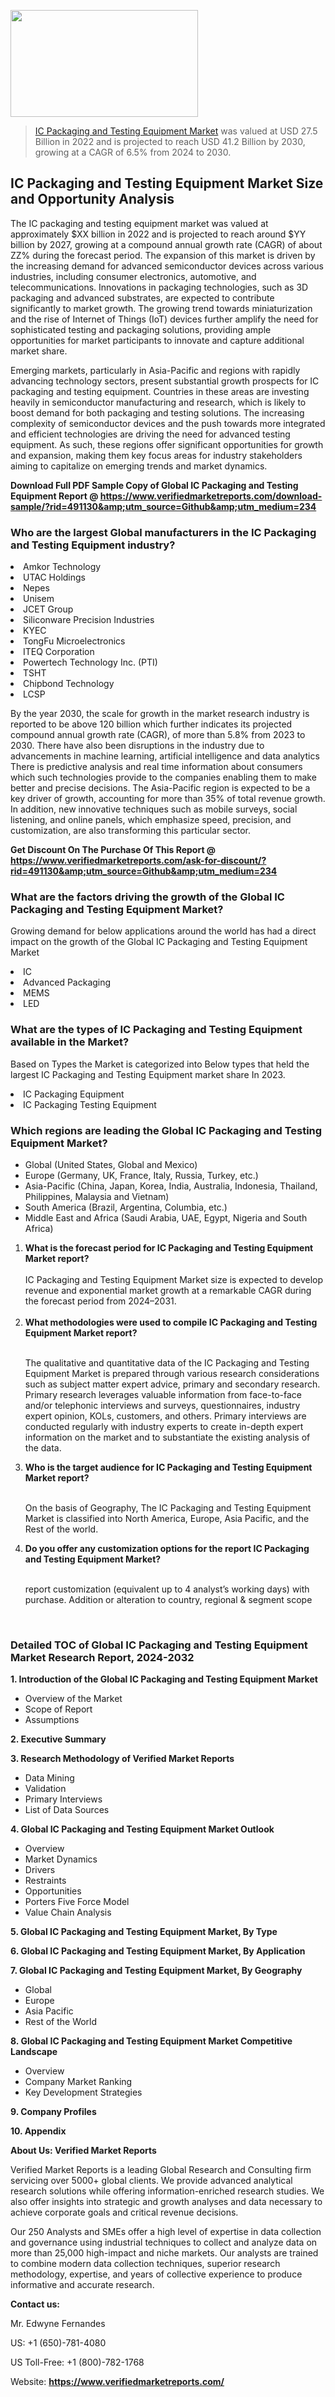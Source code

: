 <img src="https://ffe5etoiles.com/wp-content/uploads/2024/12/MST1-300x171.png" alt="" width="300" height="171" class="alignnone size-medium wp-image-20088" /><blockquote><p><p><a href="https://www.verifiedmarketreports.com/download-sample/?rid=491130&utm_source=Github&utm_medium=234" target="_blank">IC Packaging and Testing Equipment Market</a> was valued at USD 27.5 Billion in 2022 and is projected to reach USD 41.2 Billion by 2030, growing at a CAGR of 6.5% from 2024 to 2030.</p></blockquote><p><h2>IC Packaging and Testing Equipment Market Size and Opportunity Analysis</h2><p>The IC packaging and testing equipment market was valued at approximately $XX billion in 2022 and is projected to reach around $YY billion by 2027, growing at a compound annual growth rate (CAGR) of about ZZ% during the forecast period. The expansion of this market is driven by the increasing demand for advanced semiconductor devices across various industries, including consumer electronics, automotive, and telecommunications. Innovations in packaging technologies, such as 3D packaging and advanced substrates, are expected to contribute significantly to market growth. The growing trend towards miniaturization and the rise of Internet of Things (IoT) devices further amplify the need for sophisticated testing and packaging solutions, providing ample opportunities for market participants to innovate and capture additional market share.</p><p>Emerging markets, particularly in Asia-Pacific and regions with rapidly advancing technology sectors, present substantial growth prospects for IC packaging and testing equipment. Countries in these areas are investing heavily in semiconductor manufacturing and research, which is likely to boost demand for both packaging and testing solutions. The increasing complexity of semiconductor devices and the push towards more integrated and efficient technologies are driving the need for advanced testing equipment. As such, these regions offer significant opportunities for growth and expansion, making them key focus areas for industry stakeholders aiming to capitalize on emerging trends and market dynamics.</p></p><p class=""><strong>Download Full PDF Sample Copy of Global IC Packaging and Testing Equipment Report @ <a href="https://www.verifiedmarketreports.com/download-sample/?rid=491130&amp;utm_source=Github&amp;utm_medium=234" target="_blank">https://www.verifiedmarketreports.com/download-sample/?rid=491130&amp;utm_source=Github&amp;utm_medium=234</a></strong></p><h3 id="" class="">Who are the largest Global manufacturers in the IC Packaging and Testing Equipment industry?</h3><p><li>Amkor Technology</li><li> UTAC Holdings</li><li> Nepes</li><li> Unisem</li><li> JCET Group</li><li> Siliconware Precision Industries</li><li> KYEC</li><li> TongFu Microelectronics</li><li> ITEQ Corporation</li><li> Powertech Technology Inc. (PTI)</li><li> TSHT</li><li> Chipbond Technology</li><li> LCSP</li></p><div class=""><div class="" dir="" data-message-author-role="" data-message-id="" data-message-model-slug=""><div class=""><div class=""><div class=""><div class="" dir="" data-message-author-role="" data-message-id="" data-message-model-slug=""><div class=""><div class=""><p>By the year 2030, the scale for growth in the market research industry is reported to be above 120 billion which further indicates its projected compound annual growth rate (CAGR), of more than 5.8% from 2023 to 2030. There have also been disruptions in the industry due to advancements in machine learning, artificial intelligence and data analytics There is predictive analysis and real time information about consumers which such technologies provide to the companies enabling them to make better and precise decisions. The Asia-Pacific region is expected to be a key driver of growth, accounting for more than 35% of total revenue growth. In addition, new innovative techniques such as mobile surveys, social listening, and online panels, which emphasize speed, precision, and customization, are also transforming this particular sector.</p><p><strong>Get Discount On The Purchase Of This Report @&nbsp; <a href="https://www.verifiedmarketreports.com/ask-for-discount/?rid=491130&amp;utm_source=Github&amp;utm_medium=234" target="_blank">https://www.verifiedmarketreports.com/ask-for-discount/?rid=491130&amp;utm_source=Github&amp;utm_medium=234</a></strong></p></div></div></div></div></div></div></div></div><h3 id="" class="">What are the factors driving the growth of the Global IC Packaging and Testing Equipment Market?</h3><p id="" class="">Growing demand for below applications around the world has had a direct impact on the growth of the Global IC Packaging and Testing Equipment Market</p><p id="" class=""><li>IC</li><li> Advanced Packaging</li><li> MEMS</li><li> LED</li></p><h3 id="" class="">What are the types of IC Packaging and Testing Equipment available in the Market?</h3><p id="" class="">Based on Types the Market is categorized into Below types that held the largest IC Packaging and Testing Equipment market share In 2023.</p><p id="" class=""><li>IC Packaging Equipment</li><li> IC Packaging Testing Equipment</li></p><h3 id="" class="">Which regions are leading the Global IC Packaging and Testing Equipment Market?</h3><ul><li>Global (United States, Global and Mexico)</li><li>Europe (Germany, UK, France, Italy, Russia, Turkey, etc.)</li><li>Asia-Pacific (China, Japan, Korea, India, Australia, Indonesia, Thailand, Philippines, Malaysia and Vietnam)</li><li>South America (Brazil, Argentina, Columbia, etc.)</li><li>Middle East and Africa (Saudi Arabia, UAE, Egypt, Nigeria and South Africa)</li></ul><p><ol><li><strong>What is the forecast period for IC Packaging and Testing Equipment Market report?<br /></strong><br /><span data-sheets-root="1" data-sheets-value="{&quot;1&quot;:2,&quot;2&quot;:&quot;XXXX size is expected to develop revenue and exponential market growth at a remarkable CAGR during the forecast period from 2024&ndash;2030.&quot;}" data-sheets-userformat="{&quot;2&quot;:12674,&quot;4&quot;:{&quot;1&quot;:2,&quot;2&quot;:16776960},&quot;10&quot;:2,&quot;11&quot;:0,&quot;15&quot;:&quot;Arial&quot;,&quot;16&quot;:12}">IC Packaging and Testing Equipment Market size is expected to develop revenue and exponential market growth at a remarkable CAGR during the forecast period from 2024&ndash;2031.</span><br /><br /></li><li><strong>What methodologies were used to compile IC Packaging and Testing Equipment Market report?<br /><br /></strong><p>The qualitative and quantitative data of the&nbsp;IC Packaging and Testing Equipment Market is prepared through various research considerations such as subject matter expert advice, primary and secondary research. Primary research leverages valuable information from face-to-face and/or telephonic interviews and surveys, questionnaires, industry expert opinion, KOLs, customers, and others. Primary interviews are conducted regularly with industry experts to create in-depth expert information on the market and to substantiate the existing analysis of the data.&nbsp;</p></li><li><strong>Who is the target audience for IC Packaging and Testing Equipment Market report?<br /><br /></strong><p>On the basis of Geography, The&nbsp;IC Packaging and Testing Equipment Market is classified into North America, Europe, Asia Pacific, and the Rest of the world.</p></li><li><strong>Do you offer any customization options for the report IC Packaging and Testing Equipment Market?<br /><br /></strong><p>report customization (equivalent up to 4 analyst&rsquo;s working days) with purchase. Addition or alteration to country, regional &amp; segment scope</p><p>&nbsp;</p></li></ol></p><h3 id="" class="">Detailed TOC of Global IC Packaging and Testing Equipment Market Research Report, 2024-2032</h3><p id="" class=""><strong>1. Introduction of the Global IC Packaging and Testing Equipment Market</strong></p><ul><li>Overview of the Market</li><li>Scope of Report</li><li>Assumptions</li></ul><p id="" class=""><strong>2. Executive Summary</strong></p><p id="" class=""><strong>3. Research Methodology of&nbsp;Verified Market Reports</strong></p><ul><li>Data Mining</li><li>Validation</li><li>Primary Interviews</li><li>List of Data Sources</li></ul><p id="" class=""><strong>4. Global IC Packaging and Testing Equipment Market Outlook</strong></p><ul><li>Overview</li><li>Market Dynamics</li><li>Drivers</li><li>Restraints</li><li>Opportunities</li><li>Porters Five Force Model</li><li>Value Chain Analysis</li></ul><p id="" class=""><strong>5. Global IC Packaging and Testing Equipment Market, By&nbsp;Type</strong></p><p id="" class=""><strong>6. Global IC Packaging and Testing Equipment Market, By Application</strong></p><p id="" class=""><strong>7. Global IC Packaging and Testing Equipment Market, By Geography</strong></p><ul><li>Global</li><li>Europe</li><li>Asia Pacific</li><li>Rest of the World</li></ul><p id="" class=""><strong>8. Global IC Packaging and Testing Equipment Market Competitive Landscape</strong></p><ul><li>Overview</li><li>Company Market Ranking</li><li>Key Development Strategies</li></ul><p id="" class=""><strong>9. Company Profiles</strong></p><p id="" class=""><strong>10. Appendix</strong></p><p id="" class=""><strong>About Us: Verified Market Reports</strong></p><p id="" class="">Verified Market Reports is a leading Global Research and Consulting firm servicing over 5000+ global clients. We provide advanced analytical research solutions while offering information-enriched research studies. We also offer insights into strategic and growth analyses and data necessary to achieve corporate goals and critical revenue decisions.</p><p id="" class="">Our 250 Analysts and SMEs offer a high level of expertise in data collection and governance using industrial techniques to collect and analyze data on more than 25,000 high-impact and niche markets. Our analysts are trained to combine modern data collection techniques, superior research methodology, expertise, and years of collective experience to produce informative and accurate research.</p><p id="" class=""><strong>Contact us:</strong></p><p id="" class="">Mr. Edwyne Fernandes</p><p id="" class="">US: +1 (650)-781-4080</p><p id="" class="">US Toll-Free: +1 (800)-782-1768</p><p id="" class="">Website: <a target="" data-test-app-aware-link=""><strong>https://www.verifiedmarketreports.com/</strong></a></p>
